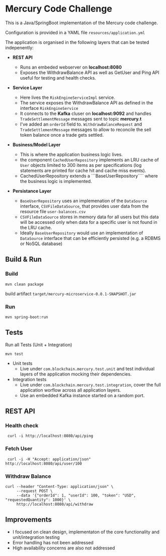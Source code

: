 # Mercury Code Challenge


This is a Java/SpringBoot implementation of the Mercury code challenge.

Configuration is provided in a YAML file ```resources/application.yml```

The application is organised in the following layers that can be tested indepenently:


- **REST API**
	- Runs an embeded webserver on **localhost:8080**
	- Exposes the WithdrawBalance API as well as GetUser and Ping API useful for testing and health checks.
- **Service Layer**
    - Here lives the ```RiskEngineServiceImpl``` service.
    - The service exposes the WithdrawBalance API as defined in the interface ```RiskEngineService``` 
    - It connects to the **Kafka** cluser on **localhost:9092** and handles ```TradeSettlementMessage``` messages sent to topic **mercury.t**
    - I've added an ```orderId``` field to. ```WithdrawBalanceRequest``` and ```TradeSettlementMessage``` messages to allow to reconcile the sell token balance once a trade gets settled.
- **Business/Model Layer**
    - This is where the application business logic lives.
    - the component ```CachedUserRepository``` implements an LRU cache of ```User``` objects limited to 300 items as per specifications (log statements are printed for cache hit and cache miss events).
    - CachedUserRepository extends a ```BaseUserRepository```` where the business logic is implemented.
 
- **Persistance Layer**
    -  ```BaseUserRepository``` uses an implemenation of the ```DataSource``` interface, ```CSVFileDataSource```, that provides user data from the resource file ```user-balances.csv```
    -   ``CSVFileDataSource`` stores in memory data for all users but this data will be accessed only when data for a specific user is not found in the LRU cache.
    - Ideally  ```BaseUserRepository``` would use an implementation of ```DataSource``` interface that can be efficiently persisted (e.g. a RDBMS or NoSQL database)




## Build & Run

### Build

```mvn clean package```

build artifact
``` target/mercury-microservice-0.0.1-SNAPSHOT.jar ```

### Run

```mvn spring-boot:run ```


## Tests

Run all Tests (Unit + Integration)

```mvn test```

- Unit tests
   - Live under ```com.blockchain.mercury.test.unit``` and test individual layers of the application mocking their dependencies.
- Integration tests 
   -  Live under ```com.blockchain.mercury.test.integration```, cover the full application worflow across all application layers.
   -  Use an embedded Kafka instance started on a random port.


## REST API

### Health check

```  curl -i http://localhost:8080/api/ping ```

### Fetch User
```  curl -i -H "Accept: application/json" http://localhost:8080/api/user/100 ```

### Withdraw Balance

``` 
curl --header "Content-Type: application/json" \
     --request POST \
     --data '{"orderId": 1, "userId": 100, "token": "USD", "requestedQuantity": 1000}' \ 
     http://localhost:8080/api/withdraw    
```  

## Improvements
- I focused on clean design, implementaton of the core functionality and unit/integration testing
- Error handling has not been addressed
- High availability concerns are also not addressed